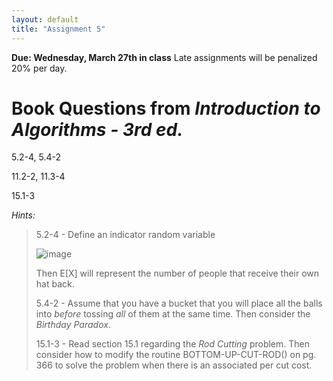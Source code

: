 ```yaml
---
layout: default
title: "Assignment 5"
---
```


**Due: Wednesday, March 27th in class** Late assignments will be penalized 20% per day.

Book Questions from *Introduction to Algorithms - 3rd ed.*
==========================================================

5.2-4, 5.4-2

11.2-2, 11.3-4

15.1-3

*Hints:*

> 5.2-4 - Define an indicator random variable
>
> ![image](images/assign05/expect.png)
>
> Then E[X] will represent the number of people that receive their own hat back.
>
> 5.4-2 - Assume that you have a bucket that you will place all the balls into *before* tossing *all* of them at the same time. Then consider the *Birthday Paradox*.
>
> 15.1-3 - Read section 15.1 regarding the *Rod Cutting* problem. Then consider how to modify the routine BOTTOM-UP-CUT-ROD() on pg. 366 to solve the problem when there is an associated per cut cost.

